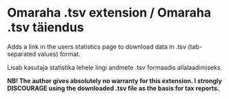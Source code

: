 # Omaraha .tsv extension / Omaraha .tsv täiendus
Adds a link in the users statistics page to download data in .tsv (tab-separated values) format.

Lisab kasutaja statistika lehele lingi andmete .tsv formaadis allalaadimiseks.

**NB! The author gives absolutely no warranty for this extension. I strongly DISCOURAGE using the downloaded .tsv file as the basis for tax reports.**
